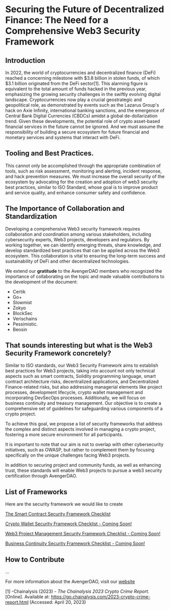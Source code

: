 # Securing the Future of Decentralized Finance: The Need for a Comprehensive Web3 Security Framework

## Introduction

In 2022, the world of cryptocurrencies and decentralized finance (DeFi) reached a concerning milestone with $3.8 billion in stolen funds, of which $3.1 billion originated from the DeFi sector[1]. This alarming figure is equivalent to the total amount of funds hacked in the previous year, emphasizing the growing security challenges in the swiftly evolving digital landscape. Cryptocurrencies now play a crucial geostrategic and geopolitical role, as demonstrated by events such as the Lazarus Group's hack on Axie Infinity, international banking sanctions, and the emergence of Central Bank Digital Currencies (CBDCs) amidst a global de-dollarization trend.
Given these developments, the potential role of crypto asset-based financial services in the future cannot be ignored. And we must assume the responsibility of building a secure ecosystem for future financial and monetary services and systems that interact with DeFi.

## Tooling and Best Practices.

This cannot only be accomplished through the appropriate combination of tools, such as risk assessment, monitoring and alerting, incident response, and hack prevention measures. We must increase the overall security of the ecosystem by advocating for the creation and adoption of web3 security best practices, similar to ISO Standard, whose goal is to improve product and service quality, and enhance consumer safety and confidence.

## The Importance of Collaboration and Standardization

Developing a comprehensive Web3 security framework requires collaboration and coordination among various stakeholders, including cybersecurity experts, Web3 projects, developers and regulators. By working together, we can identify emerging threats, share knowledge, and develop standardized best practices that can be applied across the Web3 ecosystem. This collaboration is vital to ensuring the long-term success and sustainability of DeFi and other decentralized technologies.

We extend our **gratitude** to the AvengerDAO members who recognized the importance of collaborating on the topic and made valuable contributions to the development of the document:

<ul>
<li>Certik</li>
<li>Go+</li>
<li>Slowmist</li>
<li>Zokyo</li>
<li>BlockSec</li>
<li>Verischains</li>
<li>Pessimistic.</li>
<li>Beosin
</ul>

## That sounds interesting but what is the Web3 Security Framework concretely?

Similar to ISO standards, our Web3 Security Framework aims to establish best practices for Web3 projects, taking into account not only technical aspects such as smart contracts, Solidity programming language, smart contract architecture risks, decentralized applications, and Decentralized Finance-related risks, but also addressing managerial elements like project processes, development lifecycle, crypto wallet management and incorporating DevSecOps processes. Additionally, we will focus on business continuity and treasury management. Our objective is to create a comprehensive set of guidelines for safeguarding various components of a crypto project.

To achieve this goal, we propose a list of security frameworks that address the complex and distinct aspects involved in managing a crypto project, fostering a more secure environment for all participants.

It is important to note that our aim is not to overlap with other cybersecurity initiatives, such as OWASP, but rather to complement them by focusing specifically on the unique challenges facing Web3 projects.

In addition to securing project and community funds, as well as enhancing trust, these standards will enable Web3 projects to pursue a web3 security certification through AvengerDAO.

## List of Frameworks

Here are the security framework we would like to create

[The Smart Contract Security Framework Checklist](https://github.com/bnb-chain/avengerdao/blob/main/Web3%20Security%20Frameworks/smart_contract_checklist.md)

[Crypto Wallet Security Framework Checklist - Coming Soon!]()

[Web3 Project Management Security Framework Checklist - Coming Soon!]()

[Business Continuity Security Framework Checklist - Coming Soon!]()

## How to Contribute

...

For more information about the AvengerDAO, visit our [website](https://www.avengerdao.org/)

[1] -Chainalysis (2023) - _The Chainalysis 2023 Crypto Crime Report._ [Online]. Available at: https://go.chainalysis.com/2023-crypto-crime-report.html (Accessed: April 20, 2023)
